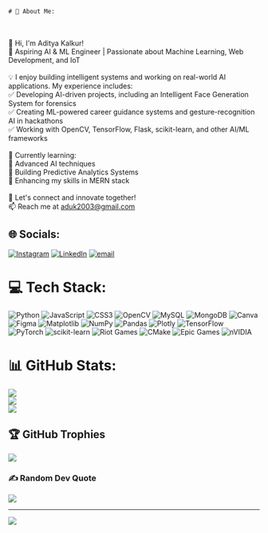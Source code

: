     # 💫 About Me:
<br><br>👋 Hi, I'm Aditya Kalkur!<br>🔹 Aspiring AI & ML Engineer | Passionate about Machine Learning, Web Development, and IoT<br><br>💡 I enjoy building intelligent systems and working on real-world AI applications. My experience includes:<br>✅ Developing AI-driven projects, including an Intelligent Face Generation System for forensics<br>✅ Creating ML-powered career guidance systems and gesture-recognition AI in hackathons<br>✅ Working with OpenCV, TensorFlow, Flask, scikit-learn, and other AI/ML frameworks<br><br>🌱 Currently learning:<br>🔹 Advanced AI techniques<br>🔹 Building Predictive Analytics Systems<br>🔹 Enhancing my skills in MERN stack <br><br>🔗 Let's connect and innovate together!<br>📫 Reach me at aduk2003@gmail.com 


## 🌐 Socials:
[![Instagram](https://img.shields.io/badge/Instagram-%23E4405F.svg?logo=Instagram&logoColor=white)](https://instagram.com/Aditya._kalkur) [![LinkedIn](https://img.shields.io/badge/LinkedIn-%230077B5.svg?logo=linkedin&logoColor=white)](https://linkedin.com/in/aditya-kalkur27) [![email](https://img.shields.io/badge/Email-D14836?logo=gmail&logoColor=white)](mailto:aduk2003@gmail.com) 

# 💻 Tech Stack:
![Python](https://img.shields.io/badge/python-3670A0?style=for-the-badge&logo=python&logoColor=ffdd54) ![JavaScript](https://img.shields.io/badge/javascript-%23323330.svg?style=for-the-badge&logo=javascript&logoColor=%23F7DF1E) ![CSS3](https://img.shields.io/badge/css3-%231572B6.svg?style=for-the-badge&logo=css3&logoColor=white) ![OpenCV](https://img.shields.io/badge/opencv-%23white.svg?style=for-the-badge&logo=opencv&logoColor=white) ![MySQL](https://img.shields.io/badge/mysql-4479A1.svg?style=for-the-badge&logo=mysql&logoColor=white) ![MongoDB](https://img.shields.io/badge/MongoDB-%234ea94b.svg?style=for-the-badge&logo=mongodb&logoColor=white) ![Canva](https://img.shields.io/badge/Canva-%2300C4CC.svg?style=for-the-badge&logo=Canva&logoColor=white) ![Figma](https://img.shields.io/badge/figma-%23F24E1E.svg?style=for-the-badge&logo=figma&logoColor=white) ![Matplotlib](https://img.shields.io/badge/Matplotlib-%23ffffff.svg?style=for-the-badge&logo=Matplotlib&logoColor=black) ![NumPy](https://img.shields.io/badge/numpy-%23013243.svg?style=for-the-badge&logo=numpy&logoColor=white) ![Pandas](https://img.shields.io/badge/pandas-%23150458.svg?style=for-the-badge&logo=pandas&logoColor=white) ![Plotly](https://img.shields.io/badge/Plotly-%233F4F75.svg?style=for-the-badge&logo=plotly&logoColor=white) ![TensorFlow](https://img.shields.io/badge/TensorFlow-%23FF6F00.svg?style=for-the-badge&logo=TensorFlow&logoColor=white) ![PyTorch](https://img.shields.io/badge/PyTorch-%23EE4C2C.svg?style=for-the-badge&logo=PyTorch&logoColor=white) ![scikit-learn](https://img.shields.io/badge/scikit--learn-%23F7931E.svg?style=for-the-badge&logo=scikit-learn&logoColor=white) ![Riot Games](https://img.shields.io/badge/riotgames-D32936.svg?style=for-the-badge&logo=riotgames&logoColor=white) ![CMake](https://img.shields.io/badge/CMake-%23008FBA.svg?style=for-the-badge&logo=cmake&logoColor=white) ![Epic Games](https://img.shields.io/badge/epicgames-%23313131.svg?style=for-the-badge&logo=epicgames&logoColor=white) ![nVIDIA](https://img.shields.io/badge/nVIDIA-%2376B900.svg?style=for-the-badge&logo=nVIDIA&logoColor=white)
# 📊 GitHub Stats:
![](https://github-readme-stats.vercel.app/api?username=AdityaKalkur&theme=dark&hide_border=false&include_all_commits=false&count_private=false)<br/>
![](https://github-readme-streak-stats.herokuapp.com/?user=AdityaKalkur&theme=dark&hide_border=false)<br/>
![](https://github-readme-stats.vercel.app/api/top-langs/?username=AdityaKalkur&theme=dark&hide_border=false&include_all_commits=false&count_private=false&layout=compact)

## 🏆 GitHub Trophies
![](https://github-profile-trophy.vercel.app/?username=AdityaKalkur&theme=radical&no-frame=false&no-bg=true&margin-w=4)

### ✍️ Random Dev Quote
![](https://quotes-github-readme.vercel.app/api?type=horizontal&theme=radical)

---
[![](https://visitcount.itsvg.in/api?id=AdityaKalkur&icon=0&color=0)](https://visitcount.itsvg.in)

<!-- Proudly created with GPRM ( https://gprm.itsvg.in ) -->